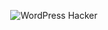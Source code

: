 <p align="center">
  <img src="http://s8.picofile.com/file/8359508618/Shot1.png" title="WordPress Hacker">
</p>
